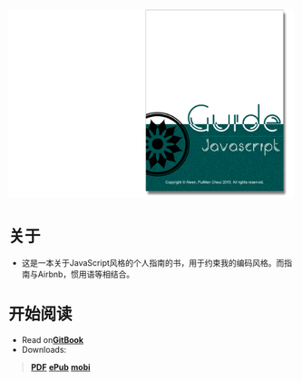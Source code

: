 # ![](/assets/import.png)

# 关于

* 这是一本关于JavaScript风格的个人指南的书，用于约束我的编码风格。而指南与Airbnb，惯用语等相结合。

# 开始阅读

* Read on[**GitBook**](https://www.gitbook.com/read/book/jerrodnoliita/javascript)
* Downloads:
 > [**PDF**](https://www.gitbook.com/download/pdf/book/jerrodnoliita/javascript)
  > [**ePub**](https://www.gitbook.com/download/epub/book/jerrodnoliita/javascript)
  > [**mobi**](https://www.gitbook.com/download/mobi/book/jerrodnoliita/javascript)



